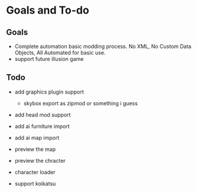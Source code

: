 # Goals and To-do

## Goals

-   Complete automation basic modding process. No XML, No Custom Data Objects, All Automated for basic use.
-   support future illusion game

## Todo

-   add graphics plugin support

    -   skybox export as zipmod or something i guess

-   add head mod support
-   add ai furniture import
-   add ai map import
-   preview the map
-   preview the chracter
-   character loader
-   support koikatsu
